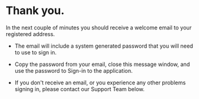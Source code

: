 

# Thank you.

In the next couple of minutes you should receive a welcome email to your registered address.

- The email will include a system generated password that you will need to use to sign in.

- Copy the password from your email, close this message window, and use the password to Sign-in to the application.  

- If you don't receive an email, or you experience any other problems signing in, please contact our Support Team below.



